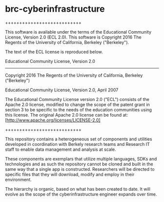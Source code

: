 # brc-cyberinfrastructure

+++++++++++++++++++++++++++

This software is available under the terms of the Educational Community License, Version 2.0 (ECL 2.0). This software is Copyright 2016 The Regents of the University of California, Berkeley ("Berkeley").

The text of the ECL license is reproduced below.

Educational Community License, Version 2.0

*************************************

Copyright 2016 The Regents of the University of California, Berkeley ("Berkeley")

Educational Community License, Version 2.0, April 2007

The Educational Community License version 2.0 ("ECL") consists of the
Apache 2.0 license, modified to change the scope of the patent grant in
section 3 to be specific to the needs of the education communities using
this license. The original Apache 2.0 license can be found at:[http://www.apache.org/licenses/LICENSE-2.0]

+++++++++++++++++++++++++++

This repository contains a heterogeneous set of components and utilities developed in coordination with Berkely research teams and Research IT staff to enable data management and analysis at scale. 

These components are exemplars that utilize multiple languages, SDKs and technologies and as such the repository cannot be cloned and built in the same way that a single app is constructed. Researchers will be directed to specific files that they will download, modify and employ in their environment.

The hierarchy is organic, based on what has been created to date. It will evolve as the scope of the cyberinfrastructure engineer expands over time.
